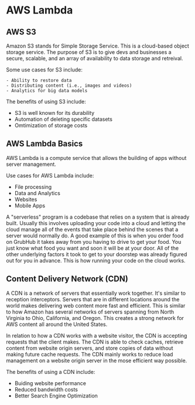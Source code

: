 # AWS Lambda

## AWS S3

Amazon S3 stands for Simple Storage Service. This is a cloud-based object storage service. The purpose of S3 is to give devs and businesses  a secure, scalable, and an array of availability to data storage and retreival.

Some use cases for S3 include:

    - Ability to restore data
    - Distributing content (i.e., images and videos)
    - Analytics for big data models

The benefits of using S3 include:

- S3 is well known for its durability
- Automation of deleting specific datasets
- Omtimization of storage costs

## AWS Lambda Basics

AWS Lambda is a compute service that allows the building of apps without server management.

Use cases for AWS Lambda include:

- File processing
- Data and Analytics
- Websites
- Mobile Apps

A "serverless" program is a codebase that relies on a system that is already built. Usually this involves uploading your code into a cloud and letting the cloud manage all of the events that take place behind the scenes that a server would normally do. A good example of this is when you order food on GrubHub it takes away from you having to drive to get your food. You just know what food you want and soon it will be at your door. All of the other underlying factors it took to get to your doorstep was already figured out for you in advance. This is how running your code on the cloud works.

## Content Delivery Network (CDN)

A CDN is a network of servers that essentially work together. It's similar to reception interceptors. Servers that are in different locations around the world makes delivering web content more fast and efficient. This is similar to how Amazon has several networks of servers spanning from North Virginia to Ohio, California, and Oregon. This creates a strong network for AWS content all around the United States.

In relation to how a CDN works with a website visitor, the CDN is accepting requests that the client makes. The CDN is able to check caches, retrieve content from website origin servers, and store copies of data without making future cache requests. The CDN mainly works to reduce load management on a website origin server in the mose efficient way possible.

The benefits of using a CDN include:

- Buiding website performance
- Reduced bandwidth costs
- Better Search Engine Optimization
